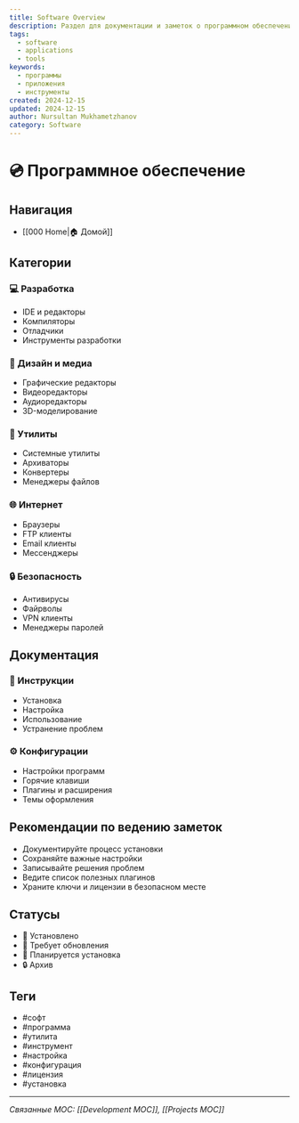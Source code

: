```yaml
---
title: Software Overview
description: Раздел для документации и заметок о программном обеспечении
tags:
  - software
  - applications
  - tools
keywords:
  - программы
  - приложения
  - инструменты
created: 2024-12-15
updated: 2024-12-15
author: Nursultan Mukhametzhanov
category: Software
---
```


# 💿 Программное обеспечение

## Навигация
- [[000 Home|🏠 Домой]]

## Категории
### 💻 Разработка
- IDE и редакторы
- Компиляторы
- Отладчики
- Инструменты разработки

### 🎨 Дизайн и медиа
- Графические редакторы
- Видеоредакторы
- Аудиоредакторы
- 3D-моделирование

### 🔧 Утилиты
- Системные утилиты
- Архиваторы
- Конвертеры
- Менеджеры файлов

### 🌐 Интернет
- Браузеры
- FTP клиенты
- Email клиенты
- Мессенджеры

### 🔒 Безопасность
- Антивирусы
- Файрволы
- VPN клиенты
- Менеджеры паролей

## Документация
### 📝 Инструкции
- Установка
- Настройка
- Использование
- Устранение проблем

### ⚙️ Конфигурации
- Настройки программ
- Горячие клавиши
- Плагины и расширения
- Темы оформления

## Рекомендации по ведению заметок
- Документируйте процесс установки
- Сохраняйте важные настройки
- Записывайте решения проблем
- Ведите список полезных плагинов
- Храните ключи и лицензии в безопасном месте

## Статусы
- 💾 Установлено
- 🔄 Требует обновления
- 📅 Планируется установка
- 🔒 Архив

## Теги
- #софт
- #программа
- #утилита
- #инструмент
- #настройка
- #конфигурация
- #лицензия
- #установка

---
*Связанные MOC: [[Development MOC]], [[Projects MOC]]*
